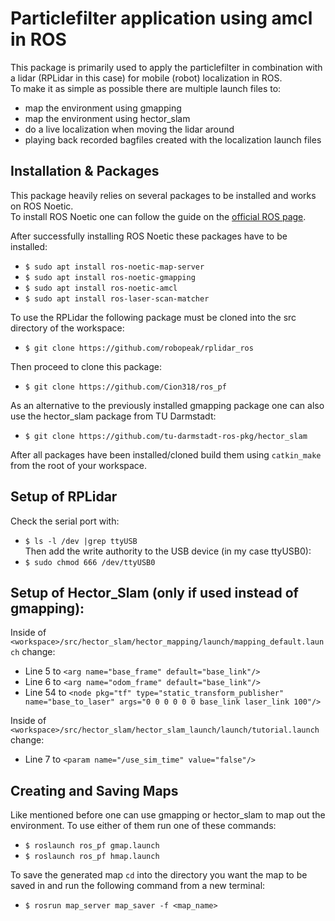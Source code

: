 # Particlefilter application using amcl in ROS
This package is primarily used to apply the particlefilter in combination with a lidar (RPLidar in this case) for mobile (robot) localization in ROS.  
To make it as simple as possible there are multiple launch files to:
* map the environment using gmapping
* map the environment using hector_slam
* do a live localization when moving the lidar around
* playing back recorded bagfiles created with the localization launch files


## Installation & Packages
This package heavily relies on several packages to be installed and works on ROS Noetic.  
To install ROS Noetic one can follow the guide on the [official ROS page](http://wiki.ros.org/noetic/Installation/Ubuntu).

After successfully installing ROS Noetic these packages have to be installed:  
* ```$ sudo apt install ros-noetic-map-server```  
* ```$ sudo apt install ros-noetic-gmapping```  
* ```$ sudo apt install ros-noetic-amcl```  
* ```$ sudo apt install ros-laser-scan-matcher```  

To use the RPLidar the following package must be cloned into the src directory of the workspace:  
* ```$ git clone https://github.com/robopeak/rplidar_ros```

Then proceed to clone this package:  
* ```$ git clone https://github.com/Cion318/ros_pf```

As an alternative to the previously installed gmapping package one can also use the hector_slam package from TU Darmstadt:  
* ```$ git clone https://github.com/tu-darmstadt-ros-pkg/hector_slam```

After all packages have been installed/cloned build them using ```catkin_make``` from the root of your workspace.

## Setup of RPLidar
Check the serial port with:  
* ```$ ls -l /dev |grep ttyUSB```  
Then add the write authority to the USB device (in my case ttyUSB0):  
* ```$ sudo chmod 666 /dev/ttyUSB0```

## Setup of Hector_Slam (only if used instead of gmapping):
Inside of ```<workspace>/src/hector_slam/hector_mapping/launch/mapping_default.launch``` change:  
* Line  5 to ```<arg name="base_frame" default="base_link"/>```  
* Line  6 to ```<arg name="odom_frame" default="base_link"/>```  
* Line 54 to ```<node pkg="tf" type="static_transform_publisher" name="base_to_laser" args="0 0 0 0 0 0 base_link laser_link 100"/>```  

Inside of ```<workspace>/src/hector_slam/hector_slam_launch/launch/tutorial.launch``` change:  
* Line  7 to ```<param name="/use_sim_time" value="false"/>```  

## Creating and Saving Maps
Like mentioned before one can use gmapping or hector_slam to map out the environment. To use either of them run one of these commands:
* ```$ roslaunch ros_pf gmap.launch```  
* ```$ roslaunch ros_pf hmap.launch```  

To save the generated map ```cd``` into the directory you want the map to be saved in and run the following command from a new terminal:
* ```$ rosrun map_server map_saver -f <map_name>```

## 